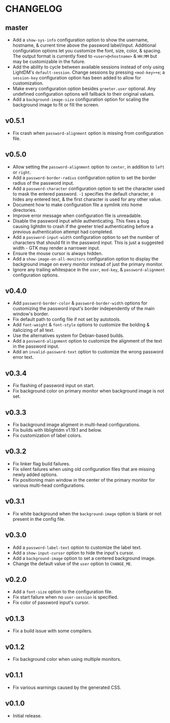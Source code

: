 # CHANGELOG

## master

* Add a `show-sys-info` configuration option to show the username, hostname, &
  current time above the password label/input. Additional configuration options
  let you customize the font, size, color, & spacing. The output format is
  currently fixed to `<user>@<hostname>` & `HH:MM` but may be customizable in
  the future.
* Add the ability to cycle between available sessions instead of only using
  LightDM's `default-session`. Change sessions by pressing `<mod-key>+e`; a
  `session-key` configuration option has been added to allow for customization.
* Make every configuration option besides `greeter.user` optional. Any
  undefined configuration options will fallback to their original values.
* Add a `background-image-size` configuration option for scaling the background
  image to fit or fill the screen.

## v0.5.1

* Fix crash when `password-alignment` option is missing from configuration
  file.

## v0.5.0

* Allow setting the `password-alignment` option to `center`, in addition to
  `left` or `right`.
* Add a `password-border-radius` configuration option to set the border radius
  of the password input.
* Add a `password-character` configuration option to set the character used to
  mask the entered password. `-1` specifies the default character, `0` hides
  any entered text, & the first character is used for any other value.
* Document how to make configuration file a symlink into home directories.
* Improve error message when configuration file is unreadable.
* Disable the password input while authenticating. This fixes a bug causing
  lightdm to crash if the greeter tried authenticating before a previous
  authentication attempt had completed.
* Add a `password-input-width` configuration option to set the number of
  characters that should fit in the password input. This is just a suggested
  width - GTK may render a narrower input.
* Ensure the mouse cursor is always hidden.
* Add a `show-image-on-all-monitors` configuration option to display the
  background image on every monitor instead of just the primary monitor.
* Ignore any trailing whitespace in the `user`, `mod-key`, &
  `password-alignment` configuration options.

## v0.4.0

* Add `password-border-color` & `password-border-width` options for customizing
  the password input's border independently of the main window's border.
* Fix default path to config file if not set by autotools.
* Add `font-weight` & `font-style` options to customize the bolding &
  italicizing of all text.
* Use the alternatives system for Debian-based builds.
* Add a `password-alignment` option to customize the alignment of the text in the
  password input.
* Add an `invalid-password-text` option to customize the wrong password error
  text.

## v0.3.4

* Fix flashing of password input on start.
* Fix background color on primary monitor when background image is not set.

## v0.3.3

* Fix background image aligment in multi-head configurations.
* Fix builds with liblightdm v1.19.1 and below.
* Fix customization of label colors.

## v0.3.2

* Fix linker flag build failures.
* Fix silent failures when using old configuration files that are missing newly
  added options.
* Fix positioning main window in the center of the primary monitor for various
  multi-head configurations.

## v0.3.1

* Fix white background when the `background-image` option is blank or not
  present in the config file.

## v0.3.0

* Add a `password-label-text` option to customize the label text.
* Add a `show-input-cursor` option to hide the input's cursor.
* Add a `background-image` option to set a centered background image.
* Change the default value of the `user` option to `CHANGE_ME`.

## v0.2.0

* Add a `font-size` option to the configuration file.
* Fix start failure when no `user-session` is specified.
* Fix color of password input's cursor.

## v0.1.3

* Fix a build issue with some compilers.

## v0.1.2

* Fix background color when using multiple monitors.

## v0.1.1

* Fix various warnings caused by the generated CSS.

## v0.1.0

* Initial release.
